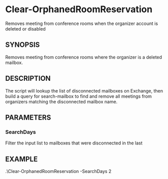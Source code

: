 # Clear-OrphanedRoomReservation
Removes meeting from conference rooms when the organizer account is deleted or disabled

## SYNOPSIS
Removes meeting from conference rooms where the organizer is a deleted mailbox.
		
## DESCRIPTION
The script will lookup the list of disconnected mailboxes on Exchange, then build a query for search-mailbox to find and remove all meetings from organizers matching the disconnected mailbox name.
        
## PARAMETERS
### SearchDays
Filter the input list to mailboxes that were disconnected in the last <SearchDays> 

## EXAMPLE
.\Clear-OrphanedRoomReservation -SearchDays 2
